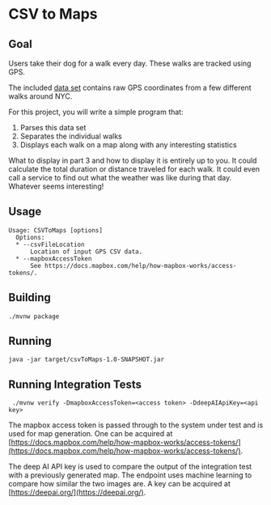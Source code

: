 # CSV to Maps

## Goal

Users take their dog for a walk every day. These walks are tracked using GPS.


The included [data set](https://raw.githubusercontent.com/mavenraven/csvToMaps/master/src/test/resources/gps_dataset.csv) contains
raw GPS coordinates from a few different walks around NYC.

For this project, you will write a simple program that:
1. Parses this data set
2. Separates the individual walks
3. Displays each walk on a map along with any interesting statistics

What to display in part 3 and how to display it is entirely up to you. It could calculate the total
duration or distance traveled for each walk. It could even call a service to find out what the
weather was like during that day. Whatever seems interesting!

## Usage
```
Usage: CSVToMaps [options]
  Options:
  * --csvFileLocation
      Location of input GPS CSV data.
  * --mapboxAccessToken
      See https://docs.mapbox.com/help/how-mapbox-works/access-tokens/.
```
## Building
`./mvnw package`

## Running
`java -jar target/csvToMaps-1.0-SNAPSHOT.jar`
## Running Integration Tests
` ./mvnw verify -DmapboxAccessToken=<access token> -DdeepAIApiKey=<api key>`

The mapbox access token is passed through to the system under test and is used for map generation. One can be acquired at [https://docs.mapbox.com/help/how-mapbox-works/access-tokens/](https://docs.mapbox.com/help/how-mapbox-works/access-tokens/).

The deep AI API key is used to compare the output of the integration test with a previously generated map. The endpoint uses machine learning to compare how similar the two images are. A key can be acquired at [https://deepai.org/](https://deepai.org/).

